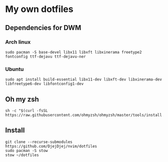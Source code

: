 # My own dotfiles
## Dependencies for DWM
   ### Arch linux 
    sudo pacman -S base-devel libx11 libxft libxinerama freetype2 fontconfig ttf-dejavu ttf-dejavu-ner
   ### Ubuntu
    sudo apt install build-essential libx11-dev libxft-dev libxinerama-dev libfreetype6-dev libfontconfig1-dev

## Oh my zsh
    sh -c "$(curl -fsSL https://raw.githubusercontent.com/ohmyzsh/ohmyzsh/master/tools/install.sh)"
## Install
    git clone --recurse-submodules https://github.com/DjejDjej/nvim/dotfiles 
    sudo pacman -S stow
    stow ~/dotfiles
